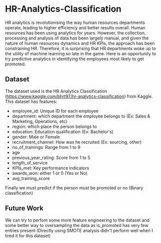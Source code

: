 # HR-Analytics-Classification

HR analytics is revolutionising the way human resources departments operate, leading to higher efficiency and better results overall. Human resources has been using analytics for years. However, the collection, processing and analysis of data has been largely manual, and given the nature of human resources dynamics and HR KPIs, the approach has been constraining HR. Therefore, it is surprising that HR departments woke up to the utility of machine learning so late in the game. Here is an opportunity to try predictive analytics in identifying the employees most likely to get promoted.

## Dataset
The dataset used is the HR Analytics Classification (https://www.kaggle.com/bhrt97/hr-analytics-classification) from Kaggle. This dataset has features:
- employee_id: Unique ID for each employee
- department: which department the employee belongs to (Ex: Sales & Marketing, Operations, etc)
- region: which place the person belongs to
- education: Education qualification (Ex: Bachelor's)
- gender: Male or Female
- recruitment_channel: How was he recruited (Ex: sourcing, other)
- no_of_trainings: Range from 1 to 9
- age
- previous_year_rating: Score from 1 to 5
- length_of_service
- KPIs_met: Key performance indicators 
- awards_won: either 1 or 0 (Yes or No)
- avg_training_score

Finally we must predict if the person must be promoted or no (Binary classification)

## Future Work
We can try to perfom some more feature engineering to the dataset and some better way to oversampling the data as is_promoted has very few entries present (Directly using SMOTE analysis didn't perform well when I tired it for this dataset)
